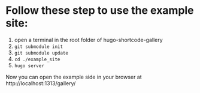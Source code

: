 # Follow these step to use the example site:

1. open a terminal in the root folder of hugo-shortcode-gallery
2. `git submodule init`
3. `git submodule update`
4. `cd ./example_site`
5. `hugo server`

Now you can open the example side in your browser at http://localhost:1313/gallery/